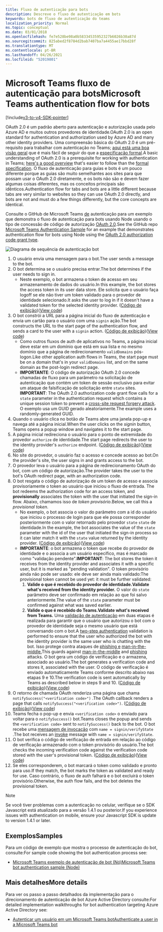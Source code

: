 ```yaml
---
title: Fluxo de autenticação para bots
description: Descreve o fluxo de autenticação em bots
keywords: bots de fluxo de autenticação do teams
localization_priority: Normal
ms.topic: conceptual
ms.date: 03/01/2018
ms.openlocfilehash: fe7e528be98a0b58334535952327b6026b30a87d
ms.sourcegitcommit: 825abed2f8784d2bab7407ba7a4455ae17bbd28f
ms.translationtype: MT
ms.contentlocale: pt-BR
ms.lasthandoff: 04/26/2021
ms.locfileid: "52019801"
---
```

# <a name="microsoft-teams-authentication-flow-for-bots"></a><span data-ttu-id="f8393-104">Microsoft Teams fluxo de autenticação para bots</span><span class="sxs-lookup"><span data-stu-id="f8393-104">Microsoft Teams authentication flow for bots</span></span>

[!include[v3-to-v4-SDK-pointer](~/includes/v3-to-v4-pointer-bots.md)]

<span data-ttu-id="f8393-105">OAuth 2.0 é um padrão aberto para autenticação e autorização usada pelo Azure AD e muitos outros provedores de identidade.</span><span class="sxs-lookup"><span data-stu-id="f8393-105">OAuth 2.0 is an open standard for authentication and authorization used by Azure AD and many other identity providers.</span></span> <span data-ttu-id="f8393-106">Uma compreensão básica do OAuth 2.0 é um pré-requisito para trabalhar com autenticação no Teams; [aqui está uma boa visão geral](https://aaronparecki.com/oauth-2-simplified/) que é mais fácil de seguir do que a [especificação formal](https://oauth.net/2/).</span><span class="sxs-lookup"><span data-stu-id="f8393-106">A basic understanding of OAuth 2.0 is a prerequisite for working with authentication in Teams; [here's a good overview](https://aaronparecki.com/oauth-2-simplified/) that's easier to follow than the [formal specification](https://oauth.net/2/).</span></span> <span data-ttu-id="f8393-107">O fluxo de autenticação para guias e bots é um pouco diferente porque as guias são muito semelhantes aos sites para que possam usar o OAuth 2.0 diretamente, e os bots não são e devem fazer algumas coisas diferentes, mas os conceitos principais são idênticos.</span><span class="sxs-lookup"><span data-stu-id="f8393-107">Authentication flow for tabs and bots are a little different because tabs are very similar to websites so they can use OAuth 2.0 directly, and bots are not and must do a few things differently, but the core concepts are identical.</span></span>

<span data-ttu-id="f8393-108">Consulte o GitHub de Microsoft Teams [de](https://github.com/OfficeDev/microsoft-teams-sample-auth-node) autenticação para um exemplo que demonstra o fluxo de autenticação para bots usando Node usando o tipo de concessão de código de autorização [OAuth 2.0](https://oauth.net/2/grant-types/authorization-code/).</span><span class="sxs-lookup"><span data-stu-id="f8393-108">See the GitHub repo [Microsoft Teams Authentication Sample](https://github.com/OfficeDev/microsoft-teams-sample-auth-node) for an example that demonstrates authentication flow for bots using Node using the [OAuth 2.0 authorization code grant type](https://oauth.net/2/grant-types/authorization-code/).</span></span>

![Diagrama de sequência de autenticação bot](~/assets/images/authentication/bot_auth_sequence_diagram.png)

1. <span data-ttu-id="f8393-110">O usuário envia uma mensagem para o bot.</span><span class="sxs-lookup"><span data-stu-id="f8393-110">The user sends a message to the bot.</span></span>
2. <span data-ttu-id="f8393-111">O bot determina se o usuário precisa entrar.</span><span class="sxs-lookup"><span data-stu-id="f8393-111">The bot determines if the user needs to sign in.</span></span>
    * <span data-ttu-id="f8393-112">Neste exemplo, o bot armazena o token de acesso em seu armazenamento de dados do usuário.</span><span class="sxs-lookup"><span data-stu-id="f8393-112">In this example, the bot stores the access token in its user data store.</span></span> <span data-ttu-id="f8393-113">Ele solicita que o usuário faça logoff se ele não tiver um token validado para o provedor de identidade selecionado.</span><span class="sxs-lookup"><span data-stu-id="f8393-113">It asks the user to log in if it doesn't have a validated token for the selected identity provider.</span></span> <span data-ttu-id="f8393-114">([Código de exibição](https://github.com/OfficeDev/microsoft-teams-sample-auth-node/blob/469952a26d618dbf884a3be53c7d921cc580b1e2/src/utils/AuthenticationUtils.ts#L58-L76))</span><span class="sxs-lookup"><span data-stu-id="f8393-114">([View code](https://github.com/OfficeDev/microsoft-teams-sample-auth-node/blob/469952a26d618dbf884a3be53c7d921cc580b1e2/src/utils/AuthenticationUtils.ts#L58-L76))</span></span>
3. <span data-ttu-id="f8393-115">O bot constrói a URL para a página inicial do fluxo de autenticação e envia um cartão para o usuário com uma `signin` ação.</span><span class="sxs-lookup"><span data-stu-id="f8393-115">The bot constructs the URL to the start page of the authentication flow, and sends a card to the user with a `signin` action.</span></span> <span data-ttu-id="f8393-116">([Código de exibição](https://github.com/OfficeDev/microsoft-teams-sample-auth-node/blob/469952a26d618dbf884a3be53c7d921cc580b1e2/src/dialogs/BaseIdentityDialog.ts#L160-L190))</span><span class="sxs-lookup"><span data-stu-id="f8393-116">([View code](https://github.com/OfficeDev/microsoft-teams-sample-auth-node/blob/469952a26d618dbf884a3be53c7d921cc580b1e2/src/dialogs/BaseIdentityDialog.ts#L160-L190))</span></span>
    * <span data-ttu-id="f8393-117">Como outros fluxos de auth de aplicativos no Teams, a página inicial deve estar em um domínio que está em sua lista e no mesmo domínio que a página de redirecionamento `validDomains` pós-logon.</span><span class="sxs-lookup"><span data-stu-id="f8393-117">Like other application auth flows in Teams, the start page must be on a domain that's in your `validDomains` list, and on the same domain as the post-login redirect page.</span></span>
    * <span data-ttu-id="f8393-118">**IMPORTANTE**: O código de autorização OAuth 2.0 concede chamadas de fluxo para um parâmetro na solicitação de autenticação que contém um token de sessão exclusivo para evitar um ataque de falsificação de solicitação entre `state` sites. [](https://en.wikipedia.org/wiki/Cross-site_request_forgery)</span><span class="sxs-lookup"><span data-stu-id="f8393-118">**IMPORTANT**: The OAuth 2.0 authorization code grant flow calls for a `state` parameter in the authentication request which contains a unique session token to prevent a [cross-site request forgery attack](https://en.wikipedia.org/wiki/Cross-site_request_forgery).</span></span> <span data-ttu-id="f8393-119">O exemplo usa um GUID gerado aleatoriamente.</span><span class="sxs-lookup"><span data-stu-id="f8393-119">The example uses a randomly-generated GUID.</span></span>
4. <span data-ttu-id="f8393-120">Quando o usuário clica no botão *de* Teams abre uma janela pop-up e navega até a página inicial.</span><span class="sxs-lookup"><span data-stu-id="f8393-120">When the user clicks on the *signin* button, Teams opens a popup window and navigates it to the start page.</span></span>
5. <span data-ttu-id="f8393-121">A página inicial redireciona o usuário para o ponto de extremidade do provedor `authorize` de identidade.</span><span class="sxs-lookup"><span data-stu-id="f8393-121">The start page redirects the user to the identity provider's `authorize` endpoint.</span></span> <span data-ttu-id="f8393-122">([Código de exibição](https://github.com/OfficeDev/microsoft-teams-sample-auth-node/blob/469952a26d618dbf884a3be53c7d921cc580b1e2/public/html/auth-start.html#L51-L56))</span><span class="sxs-lookup"><span data-stu-id="f8393-122">([View code](https://github.com/OfficeDev/microsoft-teams-sample-auth-node/blob/469952a26d618dbf884a3be53c7d921cc580b1e2/public/html/auth-start.html#L51-L56))</span></span>
6. <span data-ttu-id="f8393-123">No site do provedor, o usuário faz o acesso e concede acesso ao bot.</span><span class="sxs-lookup"><span data-stu-id="f8393-123">On the provider's site, the user signs in and grants access to the bot.</span></span>
7. <span data-ttu-id="f8393-124">O provedor leva o usuário para a página de redirecionamento OAuth do bot, com um código de autorização.</span><span class="sxs-lookup"><span data-stu-id="f8393-124">The provider takes the user to the bot's OAuth redirect page, with an authorization code.</span></span>
8. <span data-ttu-id="f8393-125">O bot resgata o código de autorização de um token de acesso e associa provisoriamente o token ao usuário que iniciou o fluxo de entrada. </span><span class="sxs-lookup"><span data-stu-id="f8393-125">The bot redeems the authorization code for an access token, and **provisionally** associates the token with the user that initiated the sign-in flow.</span></span> <span data-ttu-id="f8393-126">Abaixo, chamamos isso de *token provisório*.</span><span class="sxs-lookup"><span data-stu-id="f8393-126">Below, we call this a *provisional token*.</span></span>
    * <span data-ttu-id="f8393-127">No exemplo, o bot associa o valor do parâmetro com a id do usuário que iniciou o processo de login para que ele possa corresponder posteriormente com o valor retornado pelo provedor `state` `state` de identidade.</span><span class="sxs-lookup"><span data-stu-id="f8393-127">In the example, the bot associates the value of the `state` parameter with the id of the user that initiated the sign-in process so it can later match it with the `state` value returned by the identity provider.</span></span> <span data-ttu-id="f8393-128">([Código de exibição](https://github.com/OfficeDev/microsoft-teams-sample-auth-node/blob/469952a26d618dbf884a3be53c7d921cc580b1e2/src/AuthBot.ts#L70-L99))</span><span class="sxs-lookup"><span data-stu-id="f8393-128">([View code](https://github.com/OfficeDev/microsoft-teams-sample-auth-node/blob/469952a26d618dbf884a3be53c7d921cc580b1e2/src/AuthBot.ts#L70-L99))</span></span>
    * <span data-ttu-id="f8393-129">**IMPORTANTE**: o bot armazena o token que recebe do provedor de identidade e o associa a um usuário específico, mas é marcado como "validação pendente".</span><span class="sxs-lookup"><span data-stu-id="f8393-129">**IMPORTANT**: The bot stores the token it receives from the identity provider and associates it with a specific user, but it is marked as "pending validation".</span></span> <span data-ttu-id="f8393-130">O token provisório ainda não pode ser usado: ele deve ser ainda mais validado:</span><span class="sxs-lookup"><span data-stu-id="f8393-130">The provisional token cannot be used yet: it must be further validated:</span></span> 
      1. <span data-ttu-id="f8393-131">**Valide o que é recebido do provedor de identidade.**</span><span class="sxs-lookup"><span data-stu-id="f8393-131">**Validate what's received from the identity provider.**</span></span> <span data-ttu-id="f8393-132">O valor do `state` parâmetro deve ser confirmado em relação ao que foi salvo anteriormente.</span><span class="sxs-lookup"><span data-stu-id="f8393-132">The value of the `state` parameter must be confirmed against what was saved earlier.</span></span> 
      1. <span data-ttu-id="f8393-133">**Valide o que é recebido do Teams.**</span><span class="sxs-lookup"><span data-stu-id="f8393-133">**Validate what's received from Teams.**</span></span> <span data-ttu-id="f8393-134">Uma [validação de autenticação](https://en.wikipedia.org/wiki/Man-in-the-middle_attack) em duas etapas é realizada para garantir que o usuário que autorizou o bot com o provedor de identidade seja o mesmo usuário que está conversando com o bot.</span><span class="sxs-lookup"><span data-stu-id="f8393-134">A [two-step authentication](https://en.wikipedia.org/wiki/Man-in-the-middle_attack) validation is performed to ensure that the user who authorized the bot with the identity provider is the same user who is chatting with the bot.</span></span> <span data-ttu-id="f8393-135">Isso protege contra ataques de [phishing e](https://en.wikipedia.org/wiki/Phishing) [man-in-the-middle.](https://en.wikipedia.org/wiki/Man-in-the-middle_attack)</span><span class="sxs-lookup"><span data-stu-id="f8393-135">This guards against [man-in-the-middle](https://en.wikipedia.org/wiki/Man-in-the-middle_attack) and [phishing](https://en.wikipedia.org/wiki/Phishing) attacks.</span></span> <span data-ttu-id="f8393-136">O bot gera um código de verificação e o armazena, associado ao usuário.</span><span class="sxs-lookup"><span data-stu-id="f8393-136">The bot generates a verification code and stores it, associated with the user.</span></span> <span data-ttu-id="f8393-137">O código de verificação é enviado automaticamente Teams conforme descrito abaixo nas etapas 9 e 10.</span><span class="sxs-lookup"><span data-stu-id="f8393-137">The verification code is sent automatically by Teams as described below in steps 9 and 10.</span></span> <span data-ttu-id="f8393-138">([Código de exibição](https://github.com/OfficeDev/microsoft-teams-sample-auth-node/blob/469952a26d618dbf884a3be53c7d921cc580b1e2/src/AuthBot.ts#L100-L113))</span><span class="sxs-lookup"><span data-stu-id="f8393-138">([View code](https://github.com/OfficeDev/microsoft-teams-sample-auth-node/blob/469952a26d618dbf884a3be53c7d921cc580b1e2/src/AuthBot.ts#L100-L113))</span></span>
9. <span data-ttu-id="f8393-139">O retorno de chamada OAuth renderiza uma página que chama `notifySuccess("<verification code>")` .</span><span class="sxs-lookup"><span data-stu-id="f8393-139">The OAuth callback renders a page that calls `notifySuccess("<verification code>")`.</span></span> <span data-ttu-id="f8393-140">([Código de exibição](https://github.com/OfficeDev/microsoft-teams-sample-auth-node/blob/master/src/views/oauth-callback-success.hbs))</span><span class="sxs-lookup"><span data-stu-id="f8393-140">([View code](https://github.com/OfficeDev/microsoft-teams-sample-auth-node/blob/master/src/views/oauth-callback-success.hbs))</span></span>
10. <span data-ttu-id="f8393-141">Teams fecha o pop-up e envia `<verification code>` o enviado para voltar para o `notifySuccess()` bot.</span><span class="sxs-lookup"><span data-stu-id="f8393-141">Teams closes the popup and sends the `<verification code>` sent to `notifySuccess()` back to the bot.</span></span> <span data-ttu-id="f8393-142">O bot recebe uma [mensagem de invocação](/bot-framework/dotnet/bot-builder-dotnet-activities#invoke) com `name = signin/verifyState` .</span><span class="sxs-lookup"><span data-stu-id="f8393-142">The bot receives an [invoke](/bot-framework/dotnet/bot-builder-dotnet-activities#invoke) message with `name = signin/verifyState`.</span></span>
11. <span data-ttu-id="f8393-143">O bot verifica o código de verificação de entrada em relação ao código de verificação armazenado com o token provisório do usuário.</span><span class="sxs-lookup"><span data-stu-id="f8393-143">The bot checks the incoming verification code against the verification code stored with the user's provisional token.</span></span> <span data-ttu-id="f8393-144">([Código de exibição](https://github.com/OfficeDev/microsoft-teams-sample-auth-node/blob/469952a26d618dbf884a3be53c7d921cc580b1e2/src/dialogs/BaseIdentityDialog.ts#L127-L140))</span><span class="sxs-lookup"><span data-stu-id="f8393-144">([View code](https://github.com/OfficeDev/microsoft-teams-sample-auth-node/blob/469952a26d618dbf884a3be53c7d921cc580b1e2/src/dialogs/BaseIdentityDialog.ts#L127-L140))</span></span>
12. <span data-ttu-id="f8393-145">Se eles corresponderem, o bot marcará o token como validado e pronto para uso.</span><span class="sxs-lookup"><span data-stu-id="f8393-145">If they match, the bot marks the token as validated and ready for use.</span></span> <span data-ttu-id="f8393-146">Caso contrário, o fluxo de auth falhará e o bot excluirá o token provisório.</span><span class="sxs-lookup"><span data-stu-id="f8393-146">Otherwise, the auth flow fails, and the bot deletes the provisional token.</span></span>

> [!Note]
> <span data-ttu-id="f8393-147">Se você tiver problemas com a autenticação no celular, verifique se o SDK Javascript está atualizado para a versão 1.4.1 ou posterior.</span><span class="sxs-lookup"><span data-stu-id="f8393-147">If you experience issues with authentication on mobile, ensure your Javascript SDK is update to version 1.4.1 or later.</span></span>

## <a name="samples"></a><span data-ttu-id="f8393-148">Exemplos</span><span class="sxs-lookup"><span data-stu-id="f8393-148">Samples</span></span>

<span data-ttu-id="f8393-149">Para um código de exemplo que mostra o processo de autenticação do bot, consulte:</span><span class="sxs-lookup"><span data-stu-id="f8393-149">For sample code showing the bot authentication process see:</span></span>

* [<span data-ttu-id="f8393-150">Microsoft Teams exemplo de autenticação de bot (Nó)</span><span class="sxs-lookup"><span data-stu-id="f8393-150">Microsoft Teams bot authentication sample (Node)</span></span>](https://github.com/OfficeDev/microsoft-teams-sample-auth-node)

## <a name="more-details"></a><span data-ttu-id="f8393-151">Mais detalhes</span><span class="sxs-lookup"><span data-stu-id="f8393-151">More details</span></span>

<span data-ttu-id="f8393-152">Para ver os passo a passo detalhados da implementação para o direcionamento de autenticação de bot Azure Active Directory consulte:</span><span class="sxs-lookup"><span data-stu-id="f8393-152">For detailed implementation walkthroughs for bot authentication targeting Azure Active Directory see:</span></span>

* [<span data-ttu-id="f8393-153">Autenticar um usuário em um Microsoft Teams bot</span><span class="sxs-lookup"><span data-stu-id="f8393-153">Authenticate a user in a Microsoft Teams bot</span></span>](~/resources/bot-v3/bot-authentication/auth-bot-AAD.md)

